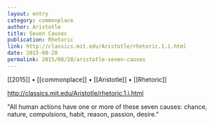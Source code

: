 ```yaml
---
layout: entry
category: commonplace
author: Aristotle
title: Seven Causes
publication: Rhetoric
link: http://classics.mit.edu/Aristotle/rhetoric.1.i.html
date: 2015-08-28
permalink: 2015/08/28/aristotle-seven-causes
---
```


[[2015]] • [[commonplace]] • [[Aristotle]] • [[Rhetoric]]

http://classics.mit.edu/Aristotle/rhetoric.1.i.html

"All human actions have one or more of these seven causes: chance, nature, compulsions, habit, reason, passion, desire."
